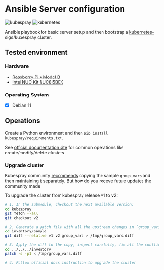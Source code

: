 # Ansible Server configuration

![kubespray](https://img.shields.io/badge/kubespray-v2.22.0-green.svg)
![kubernetes](https://img.shields.io/badge/kubernetes-v1.26.5-green.svg)

Ansible playbook for basic server setup and then bootstrap a [kubernetes-sigs/kubespray] cluster.

## Tested environment

### Hardware

- [Raspberry Pi 4 Model B]
- [Intel NUC Kit NUC8i5BEK]

### Operating System

- [x] Debian 11

## Operations

Create a Python environment and then `pip install kubespray/requirements.txt`.

See [official documentation site] for common operations like create/modify/delete clusters.

### Upgrade cluster

Kubespray community [recommends] copying the sample `group_vars` and then maintaining it separately. But how do you receve future updates the community made 

To upgrade the cluster from kubespray release v1 to v2:

```bash
# 1. In the submodule, checkout the next available version:
cd kubespray
git fetch --all
git checkout v2

# 2. Generate a patch file with all the upstream changes in `group_vars`.
cd inventory/sample
git diff --relative v1 v2 group_vars > /tmp/group_vars.diff

# 3. Apply the diff to the copy, inspect carefully, fix all the conflicts
cd ../../../inventory
patch -s -p1 < /tmp/group_vars.diff

# 4. Follow official docs instruction to upgrade the cluster
```

[kubernetes-sigs/kubespray]: https://github.com/kubernetes-sigs/kubespray
[Raspberry Pi 4 Model B]: https://www.raspberrypi.org/products/raspberry-pi-4-model-b/
[Intel NUC Kit NUC8i5BEK]: https://www.intel.com/content/www/us/en/products/sku/126147/intel-nuc-kit-nuc8i5bek/specifications.html
[official documentation site]: https://kubespray.io
[recommends]: https://github.com/kubernetes-sigs/kubespray/blob/0f73d87509c780e76ed0463560f4ee271a9d5e44/docs/integration.md?plain=1#L47
